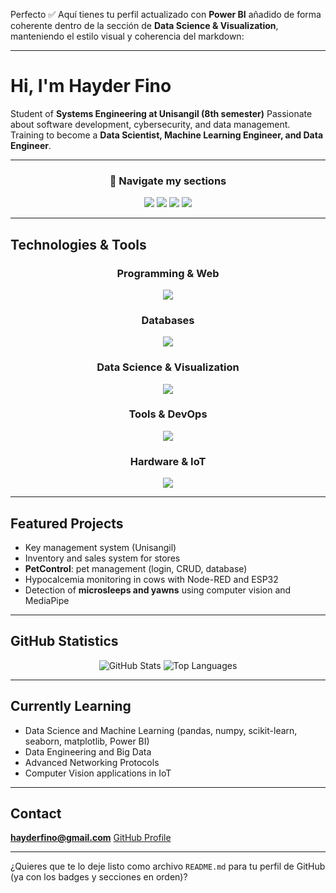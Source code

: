Perfecto ✅ Aquí tienes tu perfil actualizado con **Power BI** añadido de forma coherente dentro de la sección de **Data Science & Visualization**, manteniendo el estilo visual y coherencia del markdown:

---

# Hi, I'm Hayder Fino

Student of **Systems Engineering at Unisangil (8th semester)**
Passionate about software development, cybersecurity, and data management.
Training to become a **Data Scientist, Machine Learning Engineer, and Data Engineer**.

---

<div align="center">

### 🔹 Navigate my sections

<a href="#tech"><img src="https://img.shields.io/badge/-Technologies-007396?style=for-the-badge&logo=github&logoColor=white" /></a> <a href="#projects"><img src="https://img.shields.io/badge/-Projects-2496ED?style=for-the-badge&logo=github&logoColor=white" /></a> <a href="#stats"><img src="https://img.shields.io/badge/-Statistics-FF9800?style=for-the-badge&logo=github&logoColor=white" /></a> <a href="#learning"><img src="https://img.shields.io/badge/-Learning-4CAF50?style=for-the-badge&logo=github&logoColor=white" /></a>

</div>

---

## Technologies & Tools <a name="tech"></a>

<div align="center">

### Programming & Web

<img src="https://skillicons.dev/icons?i=python,java,js,html,css,bootstrap" />

### Databases

<img src="https://skillicons.dev/icons?i=mysql,postgresql,mongodb,firebase" />

### Data Science & Visualization
<img src="https://skillicons.dev/icons?i=python,numpy,pandas,opencv,matplotlib,seaborn,powerbi" />


### Tools & DevOps

<img src="https://skillicons.dev/icons?i=git,maven,npm,pnpm,docker,anaconda,linux" />

### Hardware & IoT

<img src="https://skillicons.dev/icons?i=arduino,raspberrypi" />

</div>

---

## Featured Projects <a name="projects"></a>

* Key management system (Unisangil)
* Inventory and sales system for stores
* **PetControl**: pet management (login, CRUD, database)
* Hypocalcemia monitoring in cows with Node-RED and ESP32
* Detection of **microsleeps and yawns** using computer vision and MediaPipe

---

## GitHub Statistics <a name="stats"></a>

<div align="center">

![GitHub Stats](https://github-readme-stats.vercel.app/api?username=HayderFino\&show_icons=true\&theme=default)
![Top Languages](https://github-readme-stats.vercel.app/api/top-langs/?username=HayderFino\&layout=compact\&theme=default)

</div>

---

## Currently Learning <a name="learning"></a>

* Data Science and Machine Learning (pandas, numpy, scikit-learn, seaborn, matplotlib, Power BI)
* Data Engineering and Big Data
* Advanced Networking Protocols
* Computer Vision applications in IoT

---

## Contact

**[hayderfino@gmail.com](mailto:hayderfino@gmail.com)**
[GitHub Profile](https://github.com/HayderFino)

---

¿Quieres que te lo deje listo como archivo `README.md` para tu perfil de GitHub (ya con los badges y secciones en orden)?
